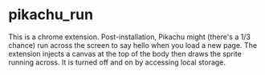 # pikachu_run

This is a chrome extension. Post-installation, Pikachu might (there's a 1/3 chance) run across the screen to say hello when you load a new page. The extension injects a canvas at the top of the body then draws the sprite running across. It is turned off and on by accessing local storage. 
